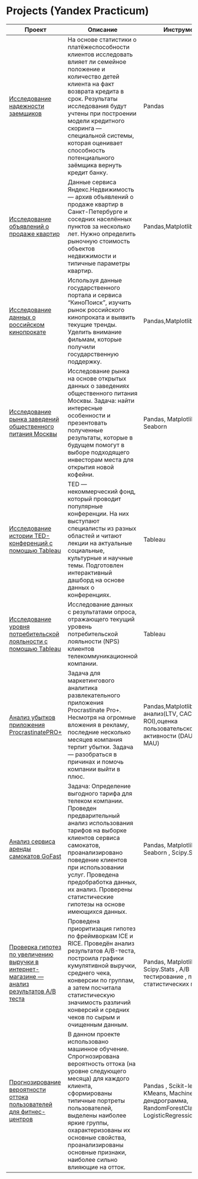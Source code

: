 # Projects (Yandex Practicum)
Проект | Описание | Инструменты
--- | --- | ---
[Исследование надежности заемщиков](https://colab.research.google.com/drive/18QUcafjX0Iw6SWgxv1HAKOxKTkX_XdT6?usp=drive_link) | На основе статистики о платёжеспособности клиентов исследовать влияет ли семейное положение и количество детей клиента на факт возврата кредита в срок. Результаты исследования будут учтены при построении модели кредитного скоринга — специальной системы, которая оценивает способность потенциального заёмщика вернуть кредит банку. | Pandas
[Исследование объявлений о продаже квартир](https://colab.research.google.com/drive/1CIZ6Nii-NB3VlYhCGRwWp1bsaZUQeSKi?usp=sharing) | Данные сервиса Яндекс.Недвижимость — архив объявлений о продаже квартир в Санкт-Петербурге и соседних населённых пунктов за несколько лет. Нужно определить рыночную стоимость объектов недвижимости и  типичные параметры квартир.  | Pandas,Matplotlib
[Исследование данных о российском кинопрокате](https://colab.research.google.com/drive/1PKZZxYxwJJdrUZo6Z1XhugRRtkDfb2Vi?usp=sharing) |Используя данные государственного портала и сервиса “КиноПоиск”, изучить рынок российского кинопроката и выявить текущие тренды. Уделить внимание фильмам, которые получили государственную поддержку. | Pandas,Matplotlib
[Исследование рынка заведений общественного питания Москвы](https://colab.research.google.com/drive/1AWrN9K9_JX4yFeSDfgnOtfXNv2bnrxNO?usp=sharing) | Исследование рынка на основе открытых данных о заведениях общественного питания Москвы. Задача: найти интересные особенности и презентовать полученные результаты, которые в будущем помогут в выборе подходящего инвесторам места для открытия новой кофейни. | Pandas, Matplotlib, Plotly, Seaborn
[Исследование истории TED-конференций с помощью Tableau](https://public.tableau.com/app/profile/serova.lyubov/viz/_16846677081030/sheet21?publish=yes) | TED  — некоммерческий фонд, который проводит популярные конференции. На них выступают специалисты из разных областей и читают лекции на актуальные социальные, культурные и научные темы. Подготовлен интерактивный дашборд на основе данных о конференциях. | Tableau
[Исследование уровня потребительской лояльности с помощью Tableau](https://colab.research.google.com/drive/1mfYVbY_ZrLe9ESpdiIzKkX1FhWFdd2cn?usp=drive_link) | Исследование данных с результатами опроса, отражающего текущий уровень потребительской лояльности (NPS) клиентов телекоммуникационной компании. | Tableau
[Анализ убытков приложения ProcrastinatePRO+](https://colab.research.google.com/drive/1pbW5-GqHBsIwH8FDgcXWWZUcdcx3Slwx?usp=sharing) | Задача для маркетингового аналитика развлекательного приложения Procrastinate Pro+. Несмотря на огромные вложения в рекламу, последние несколько месяцев компания терпит убытки. Задача — разобраться в причинах и помочь компании выйти в плюс. |  Pandas,Matplotlib,когортный анализ(LTV, CAC, ROI),оценка пользовательской активности (DAU, WAU, MAU)
[Анализ сервиса аренды самокатов GoFast](https://colab.research.google.com/drive/18WLRYn1M9B6zptz8m6bFffrNIKZkpxk-?usp=drive_link) | Задача: Определение выгодного тарифа для телеком компании. Проведен предварительный анализ использования тарифов на выборке клиентов сервиса самокатов, проанализировано поведение клиентов при использовании услуг. Проведена предобработка данных, их анализ. Проверены статистические гипотезы на основе имеющихся данных. | Pandas, Matplotlib, Plotly, Seaborn , Scipy.Stats
[Проверка гипотез по увеличению выручки в интернет-магазине — анализ результатов A/B теста](https://colab.research.google.com/drive/1HxjKE-r3WhHWtd1RSayHOTL0km_WV-3X?usp=drive_link) | Проведена приоритизация гипотез по фреймворкам ICE и RICE. Проведён анализ результатов A/B-теста, построила графики кумулятивной выручки, среднего чека, конверсии по группам, а затем посчитала статистическую значимость различий конверсий и средних чеков по сырым и очищенным данным. | Pandas, Matplotlib, Scipy.Stats , A/B - тестирование , проверка статистических гипотез
[Прогнозирование вероятности оттока пользователей для фитнес-центров]([https://colab.research.google.com/drive/1HxjKE-r3WhHWtd1RSayHOTL0km_WV-3X?usp=drive_link](https://colab.research.google.com/drive/1UgjLwP2enHutiLvFp19JF55IcW1yFsdU?usp=sharing)) | В данном проекте использовано машинное обучение. Спрогнозирована вероятность оттока (на уровне следующего месяца) для каждого клиента, сформированы типичные портреты пользователей, выделены наиболее яркие группы, охарактеризованы их основные свойства, проанализированы основные признаки, наиболее сильно влияющие на отток. | Pandas , Scikit-learn, KMeans, Machine Learning, дендрограмма, RandomForestClassifier, LogisticRegression
